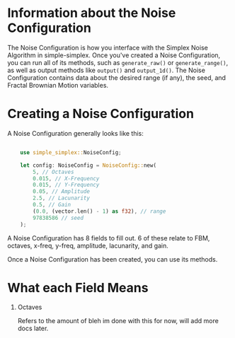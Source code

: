 # Information about the Noise Configuration

The Noise Configuration is how you interface with the Simplex Noise Algorithm in simple-simplex. Once you've created a Noise Configuration, you can run all of its methods, such as `generate_raw()` or `generate_range()`, as well as output methods like `output()` and `output_1d()`. The Noise Configuration contains data about the desired range (if any), the seed, and Fractal Brownian Motion variables. 

# Creating a Noise Configuration

A Noise Configuration generally looks like this:

```rs

    use simple_simplex::NoiseConfig;

    let config: NoiseConfig = NoiseConfig::new(
        5, // Octaves
        0.015, // X-Frequency
        0.015, // Y-Frequency
        0.05, // Amplitude
        2.5, // Lacunarity
        0.5, // Gain
        (0.0, (vector.len() - 1) as f32), // range
        97838586 // seed
    );
```

A Noise Configuration has 8 fields to fill out. 6 of these relate to FBM, octaves, x-freq, y-freq, amplitude, lacunarity, and gain. 

Once a Noise Configuration has been created, you can use its methods. 

# What each Field Means

1. Octaves

    Refers to the amount of bleh im done with this for now, will add more docs later. 